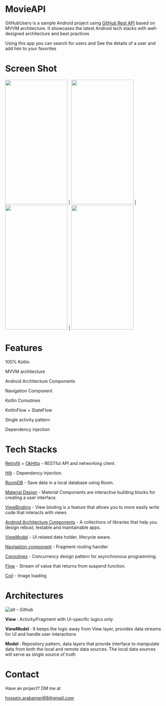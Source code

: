# MovieAPI
GitHubUsers is a sample Android project using [GitHub Rest API](https://docs.github.com/en/rest?apiVersion=2022-11-28) based on MVVM architecture. It showcases the latest Android tech stacks with well-designed architecture and best practices

Using this app you can search for users and See the details of a user and add him to your favorites
# Screen Shot
<img src="https://user-images.githubusercontent.com/103646893/217639387-23f908e5-9ef5-4d2f-bce4-424bf6826189.png" data-canonical-src="https://gyazo.com/eb5c5741b6a9a16c692170a41a49c858.png" width="200" height="400" /> | <img src="https://user-images.githubusercontent.com/103646893/217641998-c1afdb6d-cd56-451e-af4f-e9a80f61ad43.png" width="200" height="400" />
 | <img src="https://user-images.githubusercontent.com/103646893/217642911-6476b2b5-a76d-4818-8bf4-3f07abdcbb04.png" width="200" height="400" /> | <img src="https://user-images.githubusercontent.com/103646893/217642707-31ac1413-9d0e-4003-8f07-f3bfdeba5019.png" width="200" height="400" />

# Features
100% Kotlin

MVVM architecture

Android Architecture Components

Navigation Component

Kotlin Coroutines

KotlinFlow + StateFlow

Single activity pattern

Dependency injection

# Tech Stacks
[Retrofit](https://square.github.io/retrofit/) + [OkHttp](https://square.github.io/okhttp/) - RESTful API and networking client.

[Hilt](https://dagger.dev/hilt/)  - Dependency injection.

[RoomDB](https://developer.android.com/training/data-storage/room)  - Save data in a local database using Room.

[Material Design](https://m2.material.io/components)  - Material Components are interactive building blocks for creating a user interface.

[ViewBinding](https://developer.android.com/topic/libraries/view-binding) - View binding is a feature that allows you to more easily write code that interacts with views 

[Android Architecture Components](https://developer.android.com/topic/libraries/architecture)  - A collections of libraries that help you design rebust, testable and maintainable apps.

[ViewModel](https://developer.android.com/reference/androidx/lifecycle/ViewModel)  - UI related data holder, lifecycle aware.

[Navigation component](https://developer.android.com/guide/navigation)  -  Fragment routing handler

[Coroutines](https://developer.android.com/kotlin/coroutines) - Concurrency design pattern for asynchronous programming.

[Flow](https://developer.android.com/kotlin/flow) - Stream of value that returns from suspend function.

[Coil](https://github.com/coil-kt/coil) - Image loading

# Architectures
![alt - Github](https://raw.githubusercontent.com/amitshekhariitbhu/MVVM-Architecture-Android/master/assets/mvvm-arch.png)

**View** : Activity/Fragment with UI-specific logics only.

**ViewModel** : It keeps the logic away from View layer, provides data streams for UI and handle user interactions

**Model** :  Repository pattern, data layers that provide interface to manipulate data from both the local and remote data sources. The local data sources will serve as single source of truth

# Contact
Have an project? DM me at

hossein.arabameri69@gmail.com
